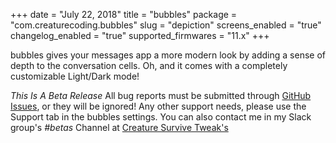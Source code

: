 +++
date = "July 22, 2018"
title = "bubbles"
package = "com.creaturecoding.bubbles"
slug = "depiction"
screens_enabled = "true"
changelog_enabled = "true"
supported_firmwares = "11.x"
+++

bubbles gives your messages app a more modern look by adding a sense of depth to the conversation cells.
Oh, and it comes with a completely customizable Light/Dark mode!

*This Is A Beta Release* All bug reports must be submitted through [GitHub Issues](https://github.com/CreatureSurvive/bubbles/tree/master), or they will be ignored!
Any other support needs, please use the Support tab in the bubbles settings.
You can also contact me in my Slack group's _*#betas*_ Channel at [Creature Survive Tweak's](https://join.slack.com/t/creaturesurvivetweaks/shared_invite/enQtNDAyNDk2NTM4OTE0LWE2NWViZTI5MzVkYjYwYThlZGI5YjU5NzVkMTYxMzcwYWQ4NDg2MmNiYjY5ODc3ZmFhYzE2NmQ1N2ZiNjk3NDI)